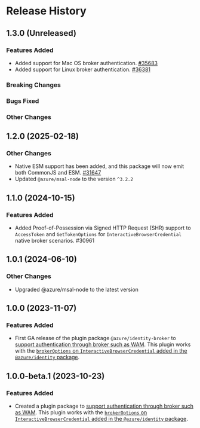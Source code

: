 # Release History

## 1.3.0 (Unreleased)

### Features Added

- Added support for Mac OS broker authentication. [#35683](https://github.com/Azure/azure-sdk-for-js/pull/35683)
- Added support for Linux broker authentication. [#36381](https://github.com/Azure/azure-sdk-for-js/pull/36381)

### Breaking Changes

### Bugs Fixed

### Other Changes

## 1.2.0 (2025-02-18)

### Other Changes

- Native ESM support has been added, and this package will now emit both CommonJS and ESM. [#31647](https://github.com/Azure/azure-sdk-for-js/pull/31647)
- Updated `@azure/msal-node` to the version `^3.2.2`

## 1.1.0 (2024-10-15)

### Features Added

- Added Proof-of-Possession via Signed HTTP Request (SHR) support to `AccessToken` and `GetTokenOptions` for `InteractiveBrowserCredential` native broker scenarios. #30961

## 1.0.1 (2024-06-10)

### Other Changes

- Upgraded @azure/msal-node to the latest version

## 1.0.0 (2023-11-07)

### Features Added

- First GA release of the plugin package `@azure/identity-broker` to [support authentication through broker such as WAM](https://learn.microsoft.com/entra/identity-platform/scenario-desktop-acquire-token-wam). This plugin works with the [`brokerOptions` on `InteractiveBrowserCredential` added in the `@azure/identity` package](https://github.com/Azure/azure-sdk-for-js/pull/26091/).

## 1.0.0-beta.1 (2023-10-23)

### Features Added

- Created a plugin package to [support authentication through broker such as WAM](https://learn.microsoft.com/entra/identity-platform/scenario-desktop-acquire-token-wam). This plugin works with the [`brokerOptions` on `InteractiveBrowserCredential` added in the `@azure/identity` package](https://github.com/Azure/azure-sdk-for-js/pull/26091).

